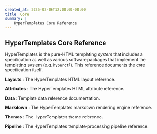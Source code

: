 ```yaml
---
created_at: 2025-02-06T12:00:00-08:00
title: Core
summary: |
    HyperTemplates Core Reference
---
```


## HyperTemplates Core Reference

HyperTemplates is the pure-HTML templating _system_ that includes a specification as well as various software packages that implement the templating system (e.g. [`hyperctl`]).
This reference documents the core specification itself.

**Layouts**
: The HyperTemplates HTML layout reference.

  <learn-more ht-block href='/docs/reference/core/layouts/'></learn-more>

**Attributes**
: The HyperTemplates HTML attribute reference.
  
  <learn-more ht-block href='/docs/reference/core/attributes/'></learn-more>

**Data**
: Template data reference documentation.

  <learn-more ht-block href='/docs/reference/core/data/'></learn-more>

**Markdown**
: The HyperTemplates markdown rendering engine reference.

  <learn-more ht-block href='/docs/reference/core/markdown/'></learn-more>

**Themes**
: The HyperTemplates theme reference.

  <learn-more ht-block href='/docs/reference/core/themes/'></learn-more>

**Pipeline**
: The HyperTemplates template-processing pipeline reference.

  <learn-more ht-block href='/docs/reference/core/pipeline/'></learn-more>

<!-- Links -->
[`hyperctl`]: /docs/reference/cli/
